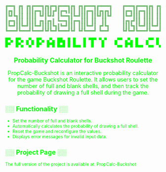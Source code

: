 <pre align="center" style="color: green; text-align: center; font-size: 14px;">
╔══╗ ╔╗ ╔╗╔═══╗╔╗╔═╗╔═══╗╔╗ ╔╗╔═══╗╔════╗    ╔═══╗╔═══╗╔╗ ╔╗╔╗   ╔═══╗╔════╗╔════╗╔═══╗
║╔╗║ ║║ ║║║╔═╗║║║║╔╝║╔═╗║║║ ║║║╔═╗║║╔╗╔╗║    ║╔═╗║║╔═╗║║║ ║║║║   ║╔══╝║╔╗╔╗║║╔╗╔╗║║╔══╝
║╚╝╚╗║║ ║║║║ ╚╝║╚╝╝ ║╚══╗║╚═╝║║║ ║║╚╝║║╚╝    ║╚═╝║║║ ║║║║ ║║║║   ║╚══╗╚╝║║╚╝╚╝║║╚╝║╚══╗
║╔═╗║║║ ║║║║ ╔╗║╔╗║ ╚══╗║║╔═╗║║║ ║║  ║║      ║╔╗╔╝║║ ║║║║ ║║║║ ╔╗║╔══╝  ║║    ║║  ║╔══╝
║╚═╝║║╚═╝║║╚═╝║║║║╚╗║╚═╝║║║ ║║║╚═╝║ ╔╝╚╗     ║║║╚╗║╚═╝║║╚═╝║║╚═╝║║╚══╗ ╔╝╚╗  ╔╝╚╗ ║╚══╗
╚═══╝╚═══╝╚═══╝╚╝╚═╝╚═══╝╚╝ ╚╝╚═══╝ ╚══╝     ╚╝╚═╝╚═══╝╚═══╝╚═══╝╚═══╝ ╚══╝  ╚══╝ ╚═══╝
</pre>
<pre align="center" style="color: #00ff00; text-align: center; font-size: 14px;">
█▀▄ █▀▄ ▄▀▄ █▀▄ ▄▀▄ ██▄ █ █   █ ▀█▀ ▀▄▀   ▄▀▀ ▄▀▄ █   ▄▀▀ █ █ █   ▄▀▄ ▀█▀ ▄▀▄ █▀▄
█▀  █▀▄ ▀▄▀ █▀  █▀█ █▄█ █ █▄▄ █  █   █    ▀▄▄ █▀█ █▄▄ ▀▄▄ ▀▄█ █▄▄ █▀█  █  ▀▄▀ █▀▄
</pre>

<h2 align="center" style="color: #00ff00;">Probability Calculator for Buckshot Roulette</h2>

<p style="text-align: center; color: #00ff00; font-size: 18px;">
    PropCalc-Buckshot is an interactive probability calculator for the game Buckshot Roulette. It allows users to set the number of full and blank shells, and then track the probability of drawing a full shell during the game.
</p>

<h2 style="color: #00ff00;">░░    Functionality    ░░</h2>
<ul style="color: #00ff00;">
    <li>Set the number of full and blank shells.</li>
    <li>Automatically calculates the probability of drawing a full shell.</li>
    <li>Reset the game and reconfigure the values.</li>
    <li>Displays error messages for invalid input data.</li>
</ul>

<h2 style="color: #00ff00;">░░    Project Page    ░░</h2>
<p style="color: #00ff00;">
    The full version of the project is available at: 
    <a href="https://miskox.github.io/PropCalc-Buckshot/" style="color: #00ff00; text-decoration: none;">PropCalc-Buckshot</a>
</p>

